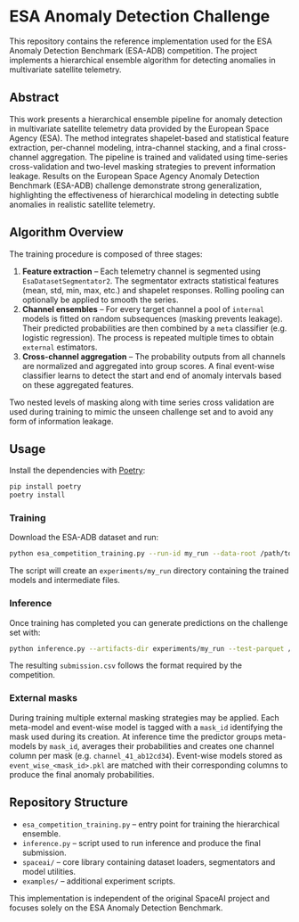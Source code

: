 # ESA Anomaly Detection Challenge

This repository contains the reference implementation used for the ESA Anomaly Detection Benchmark (ESA-ADB) competition. The project implements a hierarchical ensemble algorithm for detecting anomalies in multivariate satellite telemetry.

## Abstract
This work presents a hierarchical ensemble pipeline for anomaly detection in multivariate satellite telemetry data provided by the European Space Agency (ESA). The method integrates shapelet-based and statistical feature extraction, per-channel modeling, intra-channel stacking, and a final cross-channel aggregation. The pipeline is trained and validated using time-series cross-validation and two-level masking strategies to prevent information leakage. Results on the European Space Agency Anomaly Detection Benchmark (ESA-ADB) challenge demonstrate strong generalization, highlighting the effectiveness of hierarchical modeling in detecting subtle anomalies in realistic satellite telemetry.

## Algorithm Overview
The training procedure is composed of three stages:

1. **Feature extraction** – Each telemetry channel is segmented using `EsaDatasetSegmentator2`. The segmentator extracts statistical features (mean, std, min, max, etc.) and shapelet responses. Rolling pooling can optionally be applied to smooth the series.
2. **Channel ensembles** – For every target channel a pool of `internal` models is fitted on random subsequences (masking prevents leakage). Their predicted probabilities are then combined by a `meta` classifier (e.g. logistic regression). The process is repeated multiple times to obtain `external` estimators.
3. **Cross-channel aggregation** – The probability outputs from all channels are normalized and aggregated into group scores. A final event-wise classifier learns to detect the start and end of anomaly intervals based on these aggregated features.

Two nested levels of masking along with time series cross validation are used during training to mimic the unseen challenge set and to avoid any form of information leakage.

## Usage
Install the dependencies with [Poetry](https://python-poetry.org/):
```bash
pip install poetry
poetry install
```

### Training
Download the ESA-ADB dataset and run:
```bash
python esa_competition_training.py --run-id my_run --data-root /path/to/datasets
```
The script will create an `experiments/my_run` directory containing the trained models and intermediate files.

### Inference
Once training has completed you can generate predictions on the challenge set with:
```bash
python inference.py --artifacts-dir experiments/my_run --test-parquet /path/to/test.parquet --output submission.csv
```
The resulting `submission.csv` follows the format required by the competition.

### External masks
During training multiple external masking strategies may be applied. Each meta-model and event-wise model is tagged with a
`mask_id` identifying the mask used during its creation. At inference time the predictor groups meta-models by `mask_id`,
averages their probabilities and creates one channel column per mask (e.g. `channel_41_ab12cd34`). Event-wise models stored as
`event_wise_<mask_id>.pkl` are matched with their corresponding columns to produce the final anomaly probabilities.

## Repository Structure
- `esa_competition_training.py` – entry point for training the hierarchical ensemble.
- `inference.py` – script used to run inference and produce the final submission.
- `spaceai/` – core library containing dataset loaders, segmentators and model utilities.
- `examples/` – additional experiment scripts.

This implementation is independent of the original SpaceAI project and focuses solely on the ESA Anomaly Detection Benchmark.
